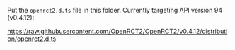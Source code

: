 Put the `openrct2.d.ts` file in this folder. Currently targeting API version 94 (v0.4.12):

https://raw.githubusercontent.com/OpenRCT2/OpenRCT2/v0.4.12/distribution/openrct2.d.ts
